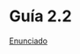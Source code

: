 # Guía 2.2

[Enunciado](https://docs.google.com/document/d/17y8UJZYGnYCDKRAcnsjS_TZDhfReyWy5/preview)
